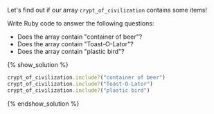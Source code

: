 Let's find out if our array `crypt_of_civilization` contains some items!

Write Ruby code to answer the following questions:
* Does the array contain "container of beer"?
* Does the array contain "Toast-O-Lator"?
* Does the array contain "plastic bird"?

{% show_solution %}
```ruby
crypt_of_civilization.include?("container of beer")
crypt_of_civilization.include?("Toast-O-Lator")
crypt_of_civilization.include?("plastic bird")
```
{% endshow_solution %}
